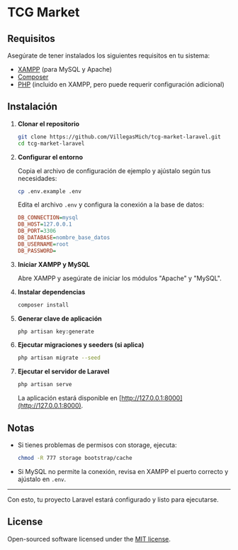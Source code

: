 # TCG Market

## Requisitos

Asegúrate de tener instalados los siguientes requisitos en tu sistema:

- [XAMPP](https://www.apachefriends.org/es/index.html) (para MySQL y Apache)
- [Composer](https://getcomposer.org/)
- [PHP](https://www.php.net/downloads) (incluido en XAMPP, pero puede requerir configuración adicional)

## Instalación

1. **Clonar el repositorio**

   ```bash
   git clone https://github.com/VillegasMich/tcg-market-laravel.git
   cd tcg-market-laravel
   ```

2. **Configurar el entorno**

   Copia el archivo de configuración de ejemplo y ajústalo según tus necesidades:

   ```bash
   cp .env.example .env
   ```

   Edita el archivo `.env` y configura la conexión a la base de datos:

   ```ini
   DB_CONNECTION=mysql
   DB_HOST=127.0.0.1
   DB_PORT=3306
   DB_DATABASE=nombre_base_datos
   DB_USERNAME=root
   DB_PASSWORD=
   ```

3. **Iniciar XAMPP y MySQL**

   Abre XAMPP y asegúrate de iniciar los módulos "Apache" y "MySQL".

4. **Instalar dependencias**

   ```bash
   composer install
   ```

5. **Generar clave de aplicación**

   ```bash
   php artisan key:generate
   ```

6. **Ejecutar migraciones y seeders (si aplica)**

   ```bash
   php artisan migrate --seed
   ```

7. **Ejecutar el servidor de Laravel**

   ```bash
   php artisan serve
   ```

   La aplicación estará disponible en [http://127.0.0.1:8000](http://127.0.0.1:8000).

## Notas

- Si tienes problemas de permisos con storage, ejecuta:

  ```bash
  chmod -R 777 storage bootstrap/cache
  ```

- Si MySQL no permite la conexión, revisa en XAMPP el puerto correcto y ajústalo en `.env`.

---

Con esto, tu proyecto Laravel estará configurado y listo para ejecutarse.

## License

Open-sourced software licensed under the [MIT license](https://opensource.org/licenses/MIT).

